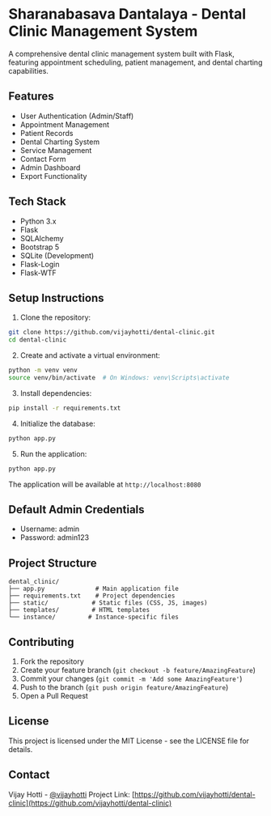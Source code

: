 # Sharanabasava Dantalaya - Dental Clinic Management System

A comprehensive dental clinic management system built with Flask, featuring appointment scheduling, patient management, and dental charting capabilities.

## Features

- User Authentication (Admin/Staff)
- Appointment Management
- Patient Records
- Dental Charting System
- Service Management
- Contact Form
- Admin Dashboard
- Export Functionality

## Tech Stack

- Python 3.x
- Flask
- SQLAlchemy
- Bootstrap 5
- SQLite (Development)
- Flask-Login
- Flask-WTF

## Setup Instructions

1. Clone the repository:
```bash
git clone https://github.com/vijayhotti/dental-clinic.git
cd dental-clinic
```

2. Create and activate a virtual environment:
```bash
python -m venv venv
source venv/bin/activate  # On Windows: venv\Scripts\activate
```

3. Install dependencies:
```bash
pip install -r requirements.txt
```

4. Initialize the database:
```bash
python app.py
```

5. Run the application:
```bash
python app.py
```

The application will be available at `http://localhost:8080`

## Default Admin Credentials

- Username: admin
- Password: admin123

## Project Structure

```
dental_clinic/
├── app.py              # Main application file
├── requirements.txt    # Project dependencies
├── static/            # Static files (CSS, JS, images)
├── templates/         # HTML templates
└── instance/         # Instance-specific files
```

## Contributing

1. Fork the repository
2. Create your feature branch (`git checkout -b feature/AmazingFeature`)
3. Commit your changes (`git commit -m 'Add some AmazingFeature'`)
4. Push to the branch (`git push origin feature/AmazingFeature`)
5. Open a Pull Request

## License

This project is licensed under the MIT License - see the LICENSE file for details.

## Contact

Vijay Hotti - [@vijayhotti](https://github.com/vijayhotti)
Project Link: [https://github.com/vijayhotti/dental-clinic](https://github.com/vijayhotti/dental-clinic)
